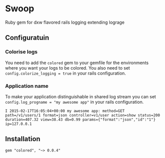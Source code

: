 # Swoop
Ruby gem for dxw flavored rails logging extending lograge

## Configuratuin

### Colorise logs
You need to add the `colored` gem to your gemfile for the environments where you want your logs to be colored.
You also need to set `config.colorize_logging = true` in your rails configuration.

### Application name
To make your application distinguishable in shared log stream you can set `config.log_progname = "my awesome app"` in your rails configuration.

```
I 2015-02-17T16:05:04+00:00 my awesome app: method=GET path=/v1/users/1 format=json controller=v1/user action=show status=200 duration=407.32 view=38.43 db=0.99 params={"format":"json","id":"1"} ip=127.0.0.1
```

## Installation

```
gem "colored", "~> 0.0.4"
```